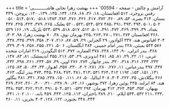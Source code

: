 +++
title = 'آرامش و چالش - صفحه - 00594'
+++
بهشت زهرا نجانی هاشــــــــــی رفس بروجرد، ۵۱۲ افغانستان، ۱۸، ۳۶، ۶۸، ۱۲۸، ۱۳۴، ۱۳۵، ۱۳۹، ۱۴۰، بروجن، ۴۳۹ بستان، ۴۱۴ بصره، ۵۴، ۸۹، ۳۶۰، ۳۷۲، ۴۱۷، ۴۲۶، ۴۷۶، ۳۸۲، ۱۳۸۳ ۰۵۱۸ ،۵۱۷ ،۵۱۴ ۰۵۱۰ ۵۰۲ ،۵۰۱ ،۴۹۴ ،۴۹۳ ،۴۹۱ ،۴۸۵ ۵۲۷ ،۵۲۴ ،۵۲۲ ،۵۲۰ یعلیک، ۲۶۵، ۳۷۹، ۴۲۳، ۴۲۵، ۴۳۷ بغداد، ۳۹، ۳۹۹، ۴۶۹، ۴۷۲، ۴۹۱، ۵۰۱، ۵۱۲، ۵۱۷، ۵۱۸، ۵۳۹ ،۵۲۳ بلژیک، ۱۹، ۱۶۶ ۵۲۹ ،۳۶۶ افغانستان ۲۷۴ ،۲۷۱ ،۲۷۰ ،۲۶۳ ،۲۲۵ بهرمان نوق، ۳۸، ۷۰ بهشت زهرا، ۹۸، ۳۰۳، ۳۰۴ اقیانوس هند، ۳۳۷ اکوادور، ۲۹ الجزایر، ۲۹، ۵۹، ۸۷، ۲۱۶، ۳۰۷، ۳۵۸، ۳۹۹، ۴۳۵، ۴۳۸، ۵۷۶ ۵۴۴ بمبئی، ۲۲۸ بندر امام خمینی، ۴۸۴ انگلستان، ۶ ۵۰، ۲۲۱، ۲۵۵، ۲۵۸، ۳۰۹، ۳۲۹، ۳۶۸، بندر انزلی، ۹۰، ۱۴۴، ۲۴۸، ۳۷۸ العماره، ۳۷۲، ۵۱۲ الیگودرز، ۲۱۹ امارات متحده عربی، ۱۱، ۲۲، ۲۹، ۸۱، ۸۵، ۴۸۱ اندونزی، ۲۹، ۵۳، ۲۱۶، ۳۵۵ اندیمشک، ۸۱، ۸۳، ۱۴۷، ۲۳۲، ۲۳۳، ۳۱۶، ۳۱۸، ۳۲۰، بندر چابهار، ۲۷۴، ۲۷۶ اوین، ۳۹، ۵۷، ۲۳۴، ۲۶۱، ۳۹۸، ۴۳۲، ۴۳۷، ۴۹۷ بندرعباس، ۱۱، ۲۷۶، ۲۸۰، ۲۸۱، ۳۰۲، ۳۳۰، ۳۵۷، اهـواز، ۳۴، ۴۳، ۵۰، ۸۳، ۱۲۵، ۱۳۱، ۱۵۱، ۱۵۴، ۱۱۹۲ ۴۱۲ ،۳۶۴ ۵۳۱ ،۴۱۳ ،۳۸۱ ،۴۷۴ ،۴۶۸ ،۴۴۵ ،۳۷۴ بندر لنگه، ۴۶۳، ۴۶۶ بنگلادش، ۳۵، ۲۲۲، ۳۰۴، ۴۰۸ ایتالیا، ۵۰، ۶۶، ۱۱۱، ۱۵۰، ۲۳۸، ۲۸۵، ۳۴۱، ۴۸۱ بنگلور هند، ۸۴ ایرلند، ۴۴۵ بوئین زهرا، ۳۷۲ بوشهر، ۱۶، ۶۳، ۹۰، ۲۳۸، ۳۱۰، ۴۰۰، ۴۶۰، ۴۶۲، ۴۶۹ بهبهان، ۳۵۲، ۳۵۳، ۳۶۴، ۴۱۲ بهرمان، ۲۹۴ ۰۵۳۲ ۵۲۱ ،۵۰۴ ،۴۹۱ ،۳۱۳ ،۳۶۲ ،۳۵۳ ،۳۴۸ ،۲۳۳ ،۲۱۱ ۵۴۲ ،۵۳۴ ایلام، ۲۱۰، ۳۸۹ باختران، ۱۱۳، ۱۲۵، ۴۴۴، ۴۵۹ بانه، ۱۰۰، ۱۰۲، ۳۴۱، ۳۴۴، ۳۴۸ بجنورد، ۱۲۲، ۱۲۸، ۴۰۳ بحرین، ۱۱، ۴۶۰